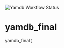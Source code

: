 ![Yamdb Workflow Status](https://github.com/deepxshine/yamdb_final/actions/workflows/yamdb_workflow.yml/badge.svg?branch=master&event=push)
# yamdb_final

yamdb_final
)
